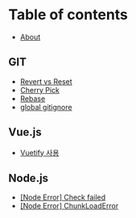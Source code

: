 # Table of contents

* [About](README.md)

## GIT

* [Revert vs Reset](git/revert-vs-reset.md)
* [Cherry Pick](git/cherry-pick.md)
* [Rebase](git/rebase.md)
* [global gitignore](git/global-gitignore.md)

## Vue.js

* [Vuetify 사용](vue.js/vuetify.md)

## Node.js <a href="#node" id="node"></a>

* [\[Node Error\] Check failed](node/node-error-check-failed.md)
* [\[Node Error\] ChunkLoadError](node/node-error-chunkloaderror.md)
